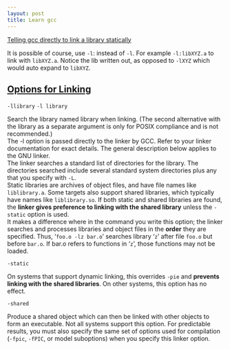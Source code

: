 ```yaml
---
layout: post
title: Learn gcc
---
```


[Telling gcc directly to link a library statically](https://stackoverflow.com/questions/6578484/telling-gcc-directly-to-link-a-library-statically)

It is possible of course, use `-l`: instead of `-l`. For example `-l:libXYZ.a` to link with `libXYZ.a`. Notice the lib written out, as opposed to `-lXYZ` which would auto expand to `libXYZ`.

## [Options for Linking](https://gcc.gnu.org/onlinedocs/gcc/Link-Options.html)

`-llibrary`
`-l library`

Search the library named library when linking. (The second alternative with the library as a separate argument is only for POSIX compliance and is not recommended.)  
The -l option is passed directly to the linker by GCC. Refer to your linker documentation for exact details. The general description below applies to the GNU linker.  
The linker searches a standard list of directories for the library. The directories searched include several standard system directories plus any that you specify with `-L`.  
Static libraries are archives of object files, and have file names like `liblibrary.a`. Some targets also support shared libraries, which typically have names like `liblibrary.so`. If both static and shared libraries are found, the **linker gives preference to linking with the shared library** unless the `-static` option is used.  
It makes a difference where in the command you write this option; the linker searches and processes libraries and object files in the **order** they are specified. Thus, ‘`foo.o -lz bar.o`’ searches library ‘`z`’ after file `foo.o` but before `bar.o`. If bar.o refers to functions in ‘`z`’, those functions may not be loaded.

`-static`

On systems that support dynamic linking, this overrides `-pie` and **prevents linking with the shared libraries**. On other systems, this option has no effect. 

`-shared`

Produce a shared object which can then be linked with other objects to form an executable. Not all systems support this option. For predictable results, you must also specify the same set of options used for compilation (`-fpic`, `-fPIC`, or model suboptions) when you specify this linker option.
